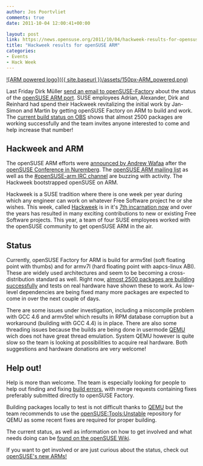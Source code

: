 ```yaml
---
author: Jos Poortvliet
comments: true
date: 2011-10-04 12:00:41+00:00

layout: post
link: https://news.opensuse.org/2011/10/04/hackweek-results-for-opensuse-arm/
title: "Hackweek results for openSUSE ARM"
categories:
- Events
- Hack Week
---
```

[![ARM powered logo]({{ site.baseurl }}/assets/150px-ARM_powered.png)](https://news.opensuse.org/2011/10/04/hackweek-results-for-opensuse-arm/150px-arm_powered/)

Last Friday Dirk Müller [send an email to openSUSE-Factory](http://lists.opensuse.org/opensuse-factory/2011-09/msg01259.html) about the status of the [openSUSE ARM port](http://en.opensuse.org/Portal:ARM). SUSE employees Adrian, Alexander, Dirk and Reinhard had spend their Hackweek revitalizing the initial work by Jan-Simon and Martin by getting openSUSE Factory on ARM to build and work. The [current build status on OBS](https://build.opensuse.org/project/show?project=openSUSE%3AFactory%3AARM) shows that almost  2500 packages are working successfully and the team invites anyone interested to come and help increase that number!

<!-- more -->



## Hackweek and ARM


The openSUSE ARM efforts were [announced by Andrew Wafaa](http://www.wafaa.eu/entry/growing-some-opensuse-arms-1-69.html) after the [openSUSE Conference in Nuremberg](https://news.opensuse.org/2011/09/15/opensuse-conference-fun/). The [openSUSE ARM mailing list](http://lists.opensuse.org/opensuse-arm/
) as well as the [#openSUSE-arm IRC channel](irc://irc.freenode.net/opensuse-arm) are buzzing with activity. The Hackweek bootstrapped openSUSE on ARM.

Hackweek is a SUSE tradition where there is one week per year during which any engineer can work on whatever Free Software project he or she wishes. This week, called [Hackweek](http://en.opensuse.org/Portal:Hackweek) is in it's [7th incarnation now](http://blip.tv/opensuse) and over the years has resulted in many exciting contributions to new or existing Free Software projects. This year, a team of four SUSE employees worked with the openSUSE community to get openSUSE ARM in the air.



## Status


Currently, openSUSE Factory for ARM is build for armv5tel (soft floating point with thumbs) and for armv7l (hard floating point with aapcs-linux ABI). These are widely used architectures and seem to be becoming a cross-distribution standard as well. Right now, [almost 2500 packages are building successfully](https://build.opensuse.org/project/show?project=openSUSE%3AFactory%3AARM) and tests on real hardware have shown these to work. As low-level dependencies are being fixed many more packages are expected to come in over the next couple of days.

There are some issues under investigation, including a miscompile problem with GCC 4.6 and armv5tel which results in RPM database corruption but a workaround (building with GCC 4.4) is in place. There are also some threading issues because the builds are being done in usermode [QEMU](http://qemu.org) wich does not have great thread emulation. System QEMU however is quite slow so the team is looking at possibilities to acquire real hardware. Both suggestions and hardware donations are very welcome!



## Help out!


Help is more than welcome. The team is especially looking for people to help out finding and fixing [build errors](https://build.opensuse.org/project/monitor?commit=Filter%3A&failed=1&pkgname=&repo_armv5el=1&repo_armv7hl=1&repo_images=1&arch_armv5el=1&arch_armv7hl=1&arch_local=1&project=openSUSE%3AFactory%3AARM&defaults=0), with merge requests containing fixes preferably submitted directly to openSUSE Factory.

Building packages locally to test is not difficult thanks to [QEMU](http://qemu.org) but the team recommends to use the [openSUSE:Tools:Unstable](https://build.opensuse.org/project/show?project=openSUSE%3ATools%3AUnstable) repository for QEMU as some recent fixes are required for proper building.

The current status, as well as information on how to get involved and what needs doing can be [found on the openSUSE Wiki](http://en.opensuse.org/How_To_Work_On_openSUSE_ARM_Distribution).

If you want to get involved or are just curious about the status, check out [openSUSE's new ARMs!](http://en.opensuse.org/Portal:ARM)		
